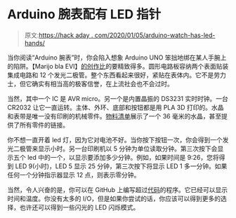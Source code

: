# Arduino 腕表配有 LED 指针

> 原文:[https://hack aday . com/2020/01/05/arduino-watch-has-led-hands/](https://hackaday.com/2020/01/05/arduino-wristwatch-has-led-hands/)

当你阅读“Arduino 腕表”时，你会陷入想象 Arduino UNO 笨拙地绑在某人手腕上的陷阱。【Marijo bla EVI】[的创作比](https://www.hackster.io/marijoblaz/arduino-wristwatch-d4cc92)的要精致得多。圆形电路板容纳两个表面贴装集成电路和 12 个发光二极管。整个东西看起来很好，紧贴在表体内。它不是劳力士，但它确实有相当高的极客信誉，在上流社会也不会过时。

当然，其中一个 IC 是 AVR micro。另一个是内置晶振的 DS3231 实时时钟。一台 CR2032 让它一直运转。主体、外环、底部和按钮都是用 PLA 3D 打印的。水晶和表带是唯一没有印刷的机械零件。[物料清单](https://docs.google.com/spreadsheets/d/1dRS8NlPdyWTDZ6p1nXBYItXKkWj21toqLvILf9NTu7Y/edit#gid=0)展示了一个 36 毫米的水晶，甚至提供了所有零件的链接。

你不想一直开着 led 灯，因为它对电池不好。当你按下按钮一次，你会得到一个发光二极管来显示小时。另一台印刷机以 5 分钟为单位读取分钟。第三次按下会显示五个 led 中的一个，以显示要添加多少分钟。例如，如果时间是 9:26，您将得到 LED 9(小时)，LED 5 显示 25 分钟，第三次按下将显示 LED 1 多一分钟。如果任何一个分钟指示器显示 12 点，则表示零分钟。

当然，令人兴奋的是，你可以在 GitHub 上编写超过[代码](https://github.com/marijoblaz/iOWatch)的程序。它已经可以显示时间和温度。你没有太多的 I/O，但是如果你尝试的话，你应该可以得到更多的选择，也许还可以得到一些闪光的 LED 闪烁模式。